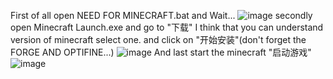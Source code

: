 
First of all open NEED FOR MINECRAFT.bat and Wait...
![image](https://github.com/lian666666/Free-Minecraft-without-admin/assets/116155308/0bbea468-1805-4024-9d21-abafccab37d2)
secondly open Minecraft Launch.exe and go to "下载" I think that you can understand version of minecraft select one. and click on "开始安装"(don't forget the FORGE AND OPTIFINE...)
![image](https://github.com/lian666666/Free-Minecraft-without-admin/assets/116155308/1aaf81b6-92d5-4959-9b40-3a547c35adf0)
And last start the minecraft "启动游戏"
![image](https://github.com/lian666666/Free-Minecraft-without-admin/assets/116155308/37b048e2-7562-4f10-a49a-364039604689)
